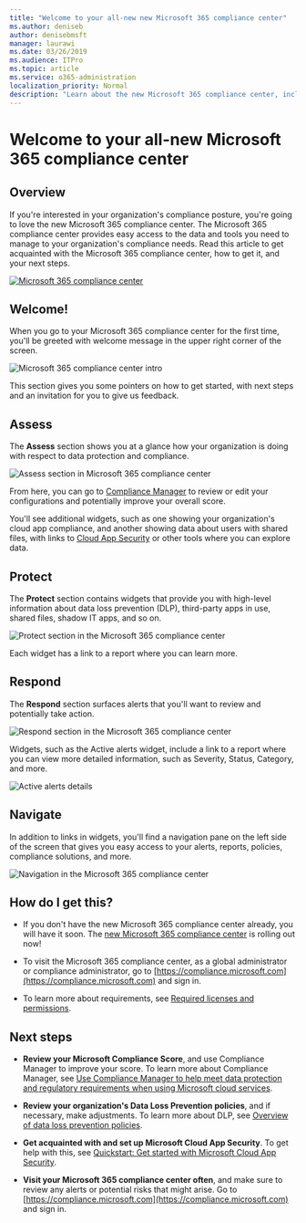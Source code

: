 ```yaml
---
title: "Welcome to your all-new new Microsoft 365 compliance center"
ms.author: deniseb
author: denisebmsft
manager: laurawi
ms.date: 03/26/2019
ms.audience: ITPro
ms.topic: article
ms.service: o365-administration
localization_priority: Normal
description: "Learn about the new Microsoft 365 compliance center, including what it contains, how to get it, and your next steps."
---
```


# Welcome to your all-new Microsoft 365 compliance center

## Overview

If you're interested in your organization's compliance posture, you're going to love the new Microsoft 365 compliance center. The Microsoft 365 compliance center provides easy access to the data and tools you need to manage to your organization's compliance needs. Read this article to get acquainted with the Microsoft 365 compliance center, how to get it, and your next steps.

[![Microsoft 365 compliance center](media/m365-compliance-center.png)](https://compliance.microsoft.com)

## Welcome!

When you go to your Microsoft 365 compliance center for the first time, you'll be greeted with welcome message in the upper right corner of the screen.

![Microsoft 365 compliance center intro](media/m365-compliancecenter-welcomesteps.png)

This section gives you some pointers on how to get started, with next steps and an invitation for you to give us feedback.

## Assess

The **Assess** section shows you at a glance how your organization is doing with respect to data protection and compliance.

![Assess section in Microsoft 365 compliance center](media/m365-compliance-center-assess.png)

From here, you can go to [Compliance Manager](meet-data-protection-and-regulatory-reqs-using-microsoft-cloud.md) to review or edit your configurations and potentially improve your overall score.

You'll see additional widgets, such as one showing your organization's cloud app compliance, and another showing data about users with shared files, with links to [Cloud App Security](https://docs.microsoft.com/cloud-app-security/) or other tools where you can explore data.

## Protect

The **Protect** section contains widgets that provide you with high-level information about data loss prevention (DLP), third-party apps in use, shared files, shadow IT apps, and so on. 

![Protect section in the Microsoft 365 compliance center](media/m365-compliance-center-protect.png)

Each widget has a link to a report where you can learn more.

## Respond

The **Respond** section surfaces alerts that you'll want to review and potentially take action.

![Respond section in the Microsoft 365 compliance center](media/m365-compliance-center-respond.png)

Widgets, such as the Active alerts widget, include a link to a report where you can view more detailed information, such as Severity, Status, Category, and more.

![Active alerts details](media/m365-compliance-center-alerts-details.png) 

## Navigate

In addition to links in widgets, you'll find a navigation pane on the left side of the screen that gives you easy access to your alerts, reports, policies, compliance solutions, and more. 

![Navigation in the Microsoft 365 compliance center](media/m365-compliance-center-leftnav.png)

## How do I get this?

- If you don't have the new Microsoft 365 compliance center already, you will have it soon. The [new Microsoft 365 compliance center](microsoft-security-and-compliance.md#microsoft-365-compliance-center) is rolling out now!

- To visit the Microsoft 365 compliance center, as a global administrator or compliance administrator, go to [https://compliance.microsoft.com](https://compliance.microsoft.com) and sign in. 

- To learn more about requirements, see [Required licenses and permissions](microsoft-security-and-compliance.md#required-licenses-and-permissions).

## Next steps

- **Review your Microsoft Compliance Score**, and use Compliance Manager to improve your score. To learn more about Compliance Manager, see [Use Compliance Manager to help meet data protection and regulatory requirements when using Microsoft cloud services](meet-data-protection-and-regulatory-reqs-using-microsoft-cloud.md).

- **Review your organization's Data Loss Prevention policies**, and if necessary, make adjustments. To learn more about DLP, see [Overview of data loss prevention policies](data-loss-prevention-policies.md). 

- **Get acquainted with and set up Microsoft Cloud App Security**. To get help with this, see [Quickstart: Get started with Microsoft Cloud App Security](https://docs.microsoft.com/cloud-app-security/getting-started-with-cloud-app-security).  

- **Visit your Microsoft 365 compliance center often**, and make sure to review any alerts or potential risks that might arise. Go to [https://compliance.microsoft.com](https://compliance.microsoft.com) and sign in.